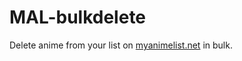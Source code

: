 # MAL-bulkdelete

Delete anime from your list on [myanimelist.net](https://myanimelist.net) in bulk.

